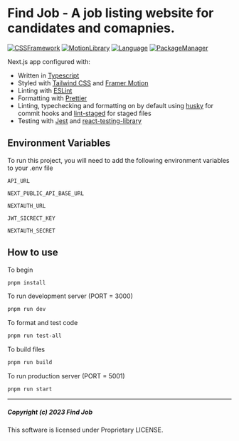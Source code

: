 # Find Job - A job listing website for candidates and comapnies.

[![CSSFramework](https://img.shields.io/badge/css%20framework-tailwind%20css-06B6D4.svg?style=for-the-badge&logo=tailwindcss)](https://tailwindcss.com)
[![MotionLibrary](https://img.shields.io/badge/motion%20library-framer%20motion-0055FF.svg?style=for-the-badge&logo=framer)](https://www.framer.com/motion)
[![Language](https://img.shields.io/badge/language-Typescript-3178C6.svg?style=for-the-badge&logo=typescript)](https://www.typescriptlang.org)
[![PackageManager](https://img.shields.io/badge/package%20manager-pnpm-F69220.svg?style=for-the-badge&logo=pnpm)](https://pnpm.io/)

<!-- [![License](https://img.shields.io/badge/license-Proprietary-F40D12.svg?style=for-the-badge&logo=adblock)](https://github.com/next-moov/next-moov-fe/blob/master/LICENSE) -->

Next.js app configured with:

- Written in [Typescript](https://www.typescriptlang.org/)
- Styled with [Tailwind CSS](https://tailwindcss.com/) and [Framer Motion](https://www.framer.com/motion/)
- Linting with [ESLint](https://eslint.org/)
- Formatting with [Prettier](https://prettier.io/)
- Linting, typechecking and formatting on by default using [husky](https://github.com/typicode/husky) for commit hooks
  and [lint-staged](https://github.com/okonet/lint-staged) for staged files
- Testing with [Jest](https://jestjs.io/)
  and [react-testing-library](https://testing-library.com/docs/react-testing-library/intro)

## Environment Variables

To run this project, you will need to add the following environment variables to your .env file

`API_URL`

`NEXT_PUBLIC_API_BASE_URL`

`NEXTAUTH_URL`

`JWT_SICRECT_KEY`

`NEXTAUTH_SECRET`

## How to use

To begin

```sh
pnpm install 
```

To run development server (PORT = 3000)

```sh
pnpm run dev
```

To format and test code

```sh
pnpm run test-all
```

To build files

```sh
pnpm run build
```

To run production server (PORT = 5001)

```sh
pnpm run start
```

---

##### Copyright (c) 2023 Find Job

This software is licensed under Proprietary LICENSE.
